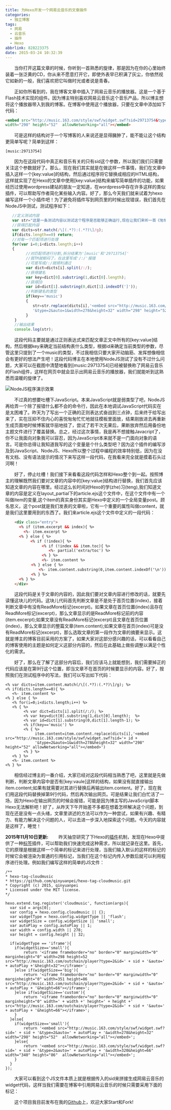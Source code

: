 ```yaml
---
title: 为Hexo开发一个网易云音乐的文章插件
categories:
  - 独立博客
tags:
  - 网易
  - 云音乐
  - 插件
  - Hexo
abbrlink: 828223375
date: 2015-03-24 10:32:39
---
```

&emsp;&emsp;当你打开这篇文章的时候，你听到一首熟悉的旋律，那是因为在你的心里始终装着一张泛黄的CD，你从来不愿意打开它，即使外表早已积满了灰尘，你依然视它如新的一般，我们喜欢把它叫做时光或者说是青春。

<!--more-->


&emsp;&emsp;正如你所看到的，我在博客文章中插入了网易云音乐的播放器。这是一个基于Flash技术实现的组件。因为博主特别喜欢网易云音乐这个音乐产品，所以博主想将这个播放器带入到我的博客。在博客中使用这个播放器，只要在文章中添加如下代码：
```HTML
<embed src="http://music.163.com/style/swf/widget.swf?sid=29713754&type=2&auto=1&width=278&height=32" 
width="298" height="52"  allowNetworking="all"></embed>
```
&emsp;&emsp;可是这样的结构对于一个写博客的人来说还是显得臃肿了，能不能让这个结构更简单写呢？简单到这样：
```
[music:29713754]
```
&emsp;&emsp;因为在这段代码中真正和音乐有关的只有sid这个参数，所以我们我们只需要关注这个参数就好了。那么，现在我们其实就是在做这样一件事情，我们在文章中插入这样一个[key:value]的结构，然后通过程序将它替换成相应的HTML结构，这样就实现了在Hexo的文章中使用[key:value]结构来编写简单插件的功能，如果经历过使用wordpress建站的朋友一定知道，在wordpress中存在许多这样的类似插件，可以帮助写作者简化某些输入内容。好了，那么今天我们就来试着为hexo编写这样一个小插件吧！为了避免将插件写到网页里的时候出现错误，我们首先在NodeJS中测试，测试程序如下：
```JavaScript
   //定义测试内容
   var str="这是一条测试内容以测试这个程序是否能够正确运行,现在让我们来听一首《匆匆那年》[music:29713754]";
   //获得匹配内容
   var dicts=str.match(/\[(.*?):(.*?)\]/g);
   if(dicts.length==0) return;
   //对每一个匹配项进行处理
   for(var i=0;i<dicts.length;i++)
   {
         //对匹配项进行分割,拆分结果为'[music'和'29713754]'
         //我TM就郁闷了，在这里写成'/:/'报错
         //可是写成/:/就顺利通过
         var dict=dicts[i].split(/:/);
         //获得键名
         var key=dict[0].substring(1,dict[0].length);
         //获得ID
         var id=dict[1].substring(0,dict[1].indexOf(']'));
         //判断键名的类型
         if(key=='music')
         {
            str=str.replace(dicts[i],'<embed src="http://music.163.com/style/swf/widget.swf?sid='+ id +
            '&type=2&auto=1&width=278&height=32" width="298" height="52"  allowNetworking="all"></embed>');
         }
    }
    //输出结果
    console.log(str);
```
&emsp;&emsp;这段代码主要就是通过正则表达式来匹配文章正文中所有的[key:value]结构，然后根据key来确定当前结构表什么类型，根据id来确定当前类型的参数，尽管这里只提到了一个music的类型，不过我相信只要大家开动脑筋、发挥想像相信会有更好的想法产生吧！这段代码博主在本地使用NodeJS测试了没有不过什么问题，大家可以在截图中清楚地看到[music:29713754]已经被替换称了网易云音乐的Flash组件，这样在网页中就会显示出网易云音乐的播放器，我们就能听到这熟悉而温暖的旋律了。

![NodeJS程序演示效果](https://ws1.sinaimg.cn/large/4c36074fly1fyzcv1i1qsj20is0cb74c.jpg)

&emsp;&emsp;不过真的想要吐槽下JavaScript。本来JavaScript就是弱类型了吧，NodeJS再给弄一个除了报错什么都不会的命令行，因此在本地调试JavaScript代码实在是太困难了。昨天为了写出一个正确的正则表达式奋战到三点钟，后来终于给写出来了，实在压抑不住内心的喜悦匆匆忙忙地就往模板里面放，结果刚放进去再重新生成页面地时候博客就华丽地挂了，尝试了若干次无果后，果断放弃然后用备份地主题文件进行了覆盖替换。总之，经过这次事情，我是再不想接触Javacript了，你不让我面向对象我可以容忍，因为JavaScript本来就不是一门面向对象的语言。可是你总得让我知道我写的这个变量是个什么类型吧？因为这个插件的编写涉及到JavaScript、NodeJS、Hexo所以整个过程中编程的效率特别低，因为在没有文档、没有语法提示的情况下来写这样一段代码，在我看来完全就是摸着石头过河啊！

&emsp;&emsp;好了，停止吐槽！我们接下来看看这段代码怎样和Hexo整个到一起。按照博主的理解既然我们要对文章的内容中的[key:value]结构进行替换，我们首先应该知道文章的内容在哪里。经过这么长时间对Hexo的学(zhe)习(teng),我们知道文章的内容是定义在layout\_partial下的article.ejs这个文件中，在这个文件中有一个叫做item的变量,这个item的真实身份其实是Hexo中定义的一个全局变量post。顾名思义，这个post就是我们发表的文章啦，它有一个重要的属性叫做content，就是我们这里要用到的东西了。我们来article.ejs这个文件中定义的一段代码：
```HTML
    <div class="entry">
      <% if (item.excerpt && index){ %>
        <%- item.excerpt %>
      <% } else { %>
      　　　<% if (!index){ %>
                <% if (!index && item.toc){ %>
                   <%- partial('extra/toc') %>
                <% } %>
                <%- item.content %>
        　　<% } else { %>
        　　　　<%- item.content.substring(0,item.content.indexOf('\n')) %>
        　　<% } %>
      <% } %>
    </div>
```
&emsp;&emsp;这段代码是关于文章的内容的，因此我们要对文章内容进行修改的话，就要先读懂这块儿的代码。这块儿代码首先判断文章是不是处于首页位置(index)，接着判断文章中有没有ReadMore标记(excerpt)。如果文章在首页位置(index)且存在ReadMore标记(excerpt)，那么文章显示的是ReadMore标记前的内容(item.excerpt);如果文章没有ReadMore标记(excerpt)且文章在首页位置(index)，那么文章显示的整篇文章(item.content);如果文章在首页(index)可是没有ReadMore标记(excerpt)，那么选取文章的第一段作为文章的摘要来显示。这就是博主的博客目前采用的方案了，如果大家对这部分感兴趣的话，可以看看自己的博客使用的主题是如何定义这部分内容的，然后在此基础上做些调整以满足个性化的需求。

&emsp;&emsp;好了，那么在了解了这部分内容后，我们应该马上就能想到，我们需要掉正的代码应该是在第9行这个位置，即当文章不在首页的时候要显示的内容。好了，按照我们在测试程序中的写法，我们可以写出如下代码：
```NodeJS
<% var dicts=item.content.match(/\[(.*?):(.*?)\]/g); %>
<% if(dicts.length==0){ %>
   <%- item.content %>
<% } else { %>
   <% for(i=0;i<dicts.length;i++) %>
   <% { %>
        <% var dict=dicts[i].split(/:/); %>
        <% var key=dict[0].substring(1,dict[0].length);  %>
        <% var id=dict[1].substring(0,dict[1].length-1); %>
        <% if(key=='music') %>
        <% { %>
             item.content=item.content.replace(dicts[i],'<embed src="http://music.163.com/style/swf/widget.swf?sid='+ id +
             '&type=2&auto=1&width=278&height=32" width="298" height="52" allowNetworking="all"></embed>')
        <% } %>
   <% } %>
   <%- item.content %>
<% } %>
```
&emsp;&emsp;相信经过博主的一番介绍，大家已经对这段代码相当熟悉了吧，这里就是先做判断，判断文章内容中是否有[key:vaule]这样的结构，如果没有就直接输出item.content;如果有就需要对其进行替换后再输出item.content。好了，现在我们用这段代码替换掉第9行代码，然后再次输出网页。可是结果让我们白忙活了一场，因为Hexo在输出网页的时候会报错，可能是因为博主写的JavaScript脚本Hexo无法解析吧！好了，从昨天下午开始差不多都在想着怎样解决这个问题，到现在还是没有一点头绪，文章里讲述的方法可以作为一种尝试，如果有兴趣、有精力、有能力解决这个问题的人，可以去进一步深入地探索这个问题。今天的内容就是这样了，睡觉！

**2015年11月10日更新:**
&emsp;&emsp;昨天抽空研究了下Hexo的[插件](https://hexo.io/docs/plugins.html)机制，发现在Hexo中提供了一种[标签](https://hexo.io/docs/tag-plugins.html)插件，可以帮助我们快速完成这种需求，所以就记录在这里。首先，它的原理是根据这样一个简单的标记来进行处理，当我们输入默认的这样的标记的时候它会被渲染为普通的引用标记，当我们在这个标记内传入参数后就可以利用程序进行处理。例如我们编写这样的简单的JS文件：
```
/**
* hexo-tag-cloudmusic
* https://github.com/qinyuanpei/hexo-tag-cloudmusic.git
* Copyright (c) 2015, qinyuanpei
* Licensed under the MIT license.
*/

hexo.extend.tag.register('cloudmusic', function(args){
  var sid = args[0];
  var config = hexo.config.cloudmusic || {};
  var widgetType = hexo.config.widgetType || 'flash';
  var widgetSize = config.widgetSize || 'small';
  var autoPlay = config.autoPlay || 1;
  var width = config.width || 278;
  var height = config.height || 32;

  if(widgetType == 'iframe'){
  	if(widgetSize=='small'){
  		return '<iframe frameborder="no" border="0" marginwidth="0" marginheight="0" width=298 height=52 src="http://music.163.com/outchain/player?type=2&id=' + sid + '&auto=' + autoPlay +'&height=32"></iframe>';
  	}else if(widgetSize=='big'){
  		return '<iframe frameborder="no" border="0" marginwidth="0" marginheight="0" width=351 height=86 src="http://music.163.com/outchain/player?type=2&id=' + sid + '&auto=' + autoPlay + '&height=66"></iframe>';
  	}else if(widgetSize=='custom'){
  		return '<iframe frameborder="no" border="0" marginwidth="0" marginheight="0" width=' + width +' height=' + height +' src="http://music.163.com/outchain/player?type=2&id=' + sid + '&auto=' + autoPlay + '&height=66"></iframe>';
  	}
  }else{
  	if(widgetSize=='small'){
  		return '<embed src="http://music.163.com/style/swf/widget.swf?sid=' + sid + '&type=2&auto=' + autoPlay + '&width=278&height=32" width="298" height="52"  allowNetworking="all"></embed>';
  	}else{
  		return '<embed src="http://music.163.com/style/swf/widget.swf?sid=' + sid + '&type=2&auto=' + autoPlay + '&width=320&height=66" width="340" height="86"  allowNetworking="all"></embed>';
  	}
  }
});
```
&emsp;&emsp;大家可以看到这个JS文件本质上就是根据传入的sid来拼接生成网易云音乐的widget代码，这样当我们需要在博客中引用网易云音乐的时候只需要采用下面的标记：

&emsp;&emsp;这个项目我目前发布在我的[Github](https://github.com/qinyuanpei/hexo-tag-cloudmusic)上，欢迎大家Start和Fork!